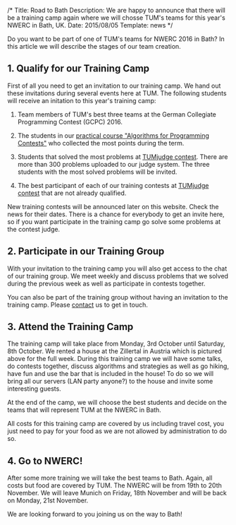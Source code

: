 /*
Title: Road to Bath
Description: We are happy to announce that there will be a training camp again where we will chosse TUM's teams for this year's NWERC in Bath, UK.
Date: 2015/08/05
Template: news
*/

Do you want to be part of one of TUM's teams for NWERC 2016 in Bath? In this
article we will describe the stages of our team creation.

## 1. Qualify for our Training Camp

First of all you need to get an invitation to our training camp. We hand out
these invitations during several events here at TUM. The following students
will receive an initation to this year's training camp:

1. Team members of TUM's best three teams at the German Collegiate
Programming Contest (GCPC) 2016.

2. The students in our [practical course "Algorithms for Programming
Contests"](/preparation/courses) who collected the most points during the
term.

3. Students that solved the most problems at [TUMjudge
contest](https://judge.in.tum.de/contest/). There are more than 300 problems
uploaded to our judge system. The three students with the most solved
problems will be invited.

4. The best participant of each of our training contests at [TUMjudge
contest](https://judge.in.tum.de/contest/) that are not already qualified.

New training contests will be announced later on this website. Check the
news for their dates. There is a chance for everybody to get an invite here,
so if you want participate in the training camp go solve some problems at
the contest judge.

## 2. Participate in our Training Group

With your invitation to the training camp you will also get access to the
chat of our training group. We meet weekly and discuss problems that we
solved during the previous week as well as participate in contests together.

You can also be part of the training group without having an invitation to
the training camp. Please [contact](/contact) us to get in touch.

## 3. Attend the Training Camp

The training camp will take place from Monday, 3rd October until Saturday,
8th October. We rented a house at the Zillertal in Austria which is pictured
above for the full week. During this training camp we will have some talks,
do contests together, discuss algorithms and strategies as well as go
hiking, have fun and use the bar that is included in the house! To do so we
will bring all our servers (LAN party anyone?) to the house and invite some
interesting guests.

At the end of the camp, we will choose the best students and decide on the
teams that will represent TUM at the NWERC in Bath.

All costs for this training camp are covered by us including travel cost,
you just need to pay for your food as we are not allowed by administration
to do so.

## 4. Go to NWERC!

After some more training we will take the best teams to Bath. Again, all
costs but food are covered by TUM. The NWERC will be from 19th to 20th
November. We will leave Munich on Friday, 18th November and will be back on
Monday, 21st November.

We are looking forward to you joining us on the way to Bath!
